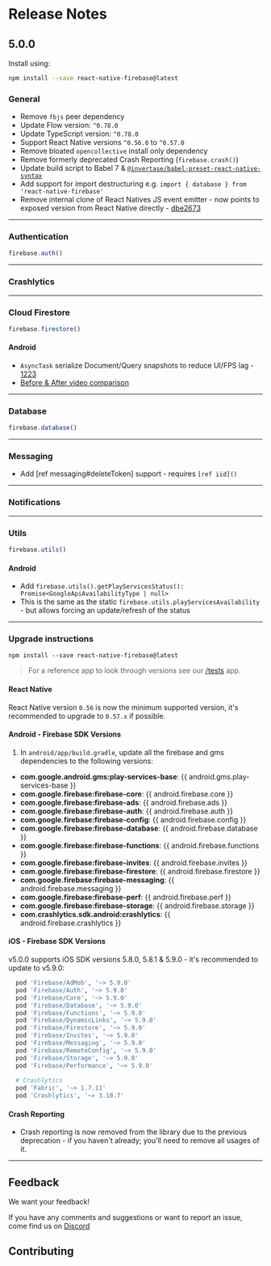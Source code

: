 # Release Notes

## 5.0.0

Install using:
 
```bash
npm install --save react-native-firebase@latest
```

### General

 - Remove `fbjs` peer dependency
 - Update Flow version: `^0.78.0`
 - Update TypeScript version: `^0.78.0`
 - Support React Native versions `^0.56.0` to `^0.57.0`
 - Remove bloated `opencollective` install only dependency
 - Remove formerly deprecated Crash Reporting (`firebase.crash()`)
 - Update build script to Babel 7 & [`@invertase/babel-preset-react-native-syntax`](https://github.com/invertase/babel-preset-react-native-syntax)
 - Add support for import destructuring e.g. `import { database } from 'react-native-firebase'`
 - Remove internal clone of React Natives JS event emitter - now points to exposed version from React Native directly - [dbe2673](https://github.com/invertase/react-native-firebase/commit/dbe2673bc637b921ad334c900da88ca1a90d3709)
 
----

### Authentication

```js
firebase.auth()
```

----

### Crashlytics

----

### Cloud Firestore

```js
firebase.firestore()
```

#### Android

 - `AsyncTask` serialize Document/Query snapshots to reduce UI/FPS lag - [1223](https://github.com/invertase/react-native-firebase/issues/1223)
  - [Before & After video comparison](https://drive.google.com/file/d/121Ouk57Ai29atadSdt_klILtDy1iTEhO/view)

----

### Database

```js
firebase.database()
```

----

### Messaging 

 - Add [ref messaging#deleteToken] support - requires `[ref iid]()`

----

### Notifications 

----

### Utils

```js
firebase.utils()
```

#### Android

 - Add `firebase.utils().getPlayServicesStatus(): Promise<GoogleApiAvailabilityType | null>`
  - This is the same as the static `firebase.utils.playServicesAvailability` - but allows forcing an update/refresh of the status

----

### Upgrade instructions

```
npm install --save react-native-firebase@latest
```

> For a reference app to look through versions see our [/tests](https://github.com/invertase/react-native-firebase/tree/master/tests) app.

#### React Native

React Native version `0.56` is now the minimum supported version, it's recommended to upgrade to `0.57.x` if possible.

#### Android - Firebase SDK Versions

1) In `android/app/build.gradle`, update all the firebase and gms dependencies to the following versions:

- **com.google.android.gms:play-services-base**: {{ android.gms.play-services-base }}
- **com.google.firebase:firebase-core**: {{ android.firebase.core }}
- **com.google.firebase:firebase-ads**: {{ android.firebase.ads }}
- **com.google.firebase:firebase-auth**: {{ android.firebase.auth }}
- **com.google.firebase:firebase-config**: {{ android.firebase.config }}
- **com.google.firebase:firebase-database**: {{ android.firebase.database }}
- **com.google.firebase:firebase-functions**: {{ android.firebase.functions }}
- **com.google.firebase:firebase-invites**: {{ android.firebase.invites }}
- **com.google.firebase:firebase-firestore**: {{ android.firebase.firestore }}
- **com.google.firebase:firebase-messaging**: {{ android.firebase.messaging }}
- **com.google.firebase:firebase-perf**: {{ android.firebase.perf }}
- **com.google.firebase:firebase-storage**: {{ android.firebase.storage }}
- **com.crashlytics.sdk.android:crashlytics**:  {{ android.firebase.crashlytics }}

#### iOS - Firebase SDK Versions

v5.0.0 supports iOS SDK versions 5.8.0, 5.8.1 & 5.9.0 - it's recommended to update to v5.9.0:

```ruby
  pod 'Firebase/AdMob', '~> 5.9.0'
  pod 'Firebase/Auth', '~> 5.9.0'
  pod 'Firebase/Core', '~> 5.9.0'
  pod 'Firebase/Database', '~> 5.9.0'
  pod 'Firebase/Functions', '~> 5.9.0'
  pod 'Firebase/DynamicLinks', '~> 5.9.0'
  pod 'Firebase/Firestore', '~> 5.9.0'
  pod 'Firebase/Invites', '~> 5.9.0'
  pod 'Firebase/Messaging', '~> 5.9.0'
  pod 'Firebase/RemoteConfig', '~> 5.9.0'
  pod 'Firebase/Storage', '~> 5.9.0'
  pod 'Firebase/Performance', '~> 5.9.0'
  
  # Crashlytics
  pod 'Fabric', '~> 1.7.11'
  pod 'Crashlytics', '~> 3.10.7'
```

#### Crash Reporting

- Crash reporting is now removed from the library due to the previous deprecation - if you haven't already; you'll need to remove all usages of it.

----

## Feedback

We want your feedback!

If you have any comments and suggestions or want to report an issue, come find us on [Discord](https://discord.gg/C9aK28N)


## Contributing

